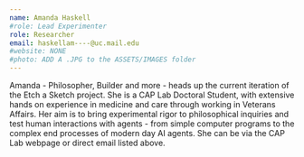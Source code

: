 ```yaml
---
name: Amanda Haskell
#role: Lead Experimenter 
role: Researcher
email: haskellam----@uc.mail.edu
#website: NONE
#photo: ADD A .JPG to the ASSETS/IMAGES folder
---
```


Amanda - Philosopher, Builder and more - heads up the current iteration of the Etch a Sketch project. She is a CAP Lab Doctoral Student, with extensive hands on experience in medicine and care through working in Veterans Affairs. Her aim is to bring experimental rigor to philosophical inquiries and test human interactions with agents - from simple computer programs to the complex end processes of modern day AI agents.  She can be via the CAP Lab webpage or direct email listed above. 
